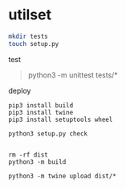 # utilset

```sh
mkdir tests
touch setup.py
```
test
> python3 -m unittest tests/*

deploy
```
pip3 install build
pip3 install twine
pip3 install setuptools wheel

python3 setup.py check


rm -rf dist
python3 -m build

python3 -m twine upload dist/*
```
